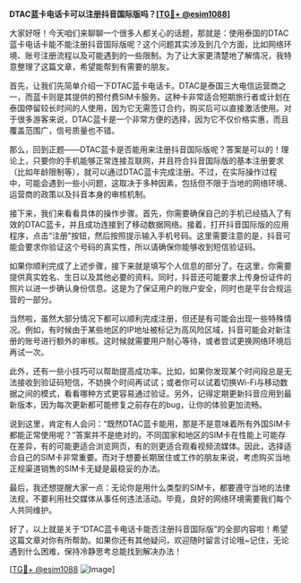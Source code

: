 **DTAC蓝卡电话卡可以注册抖音国际版吗？[[TG💪+ @esim1088](https://t.me/s/esim1088)]**

大家好呀！今天咱们来聊聊一个很多人都关心的话题，那就是：使用泰国的DTAC蓝卡电话卡能不能注册抖音国际版呢？这个问题其实涉及到几个方面，比如网络环境、账号注册流程以及可能遇到的一些限制。为了让大家更清楚地了解情况，我特意整理了这篇文章，希望能帮到有需要的朋友。

首先，让我们先简单介绍一下DTAC蓝卡电话卡。DTAC是泰国三大电信运营商之一，而蓝卡则是其提供的预付费SIM卡服务。这种卡非常适合短期旅行者或计划在泰国停留较长时间的人使用，因为它无需签订合约，购买后可以直接激活使用。对于很多游客来说，DTAC蓝卡是一个非常方便的选择，因为它不仅价格实惠，而且覆盖范围广，信号质量也不错。

那么，回到正题——DTAC蓝卡是否能用来注册抖音国际版呢？答案是可以的！理论上，只要你的手机能够正常连接互联网，并且符合抖音国际版的基本注册要求（比如年龄限制等），就可以通过DTAC蓝卡完成注册。不过，在实际操作过程中，可能会遇到一些小问题，这取决于多种因素，包括但不限于当地的网络环境、运营商的政策以及抖音本身的审核机制。

接下来，我们来看看具体的操作步骤。首先，你需要确保自己的手机已经插入了有效的DTAC蓝卡，并且成功连接到了移动数据网络。接着，打开抖音国际版的应用程序，点击“注册”按钮，然后按照提示输入手机号码。这里需要注意的是，抖音可能会要求你验证这个号码的真实性，所以请确保你能够收到短信验证码。

如果你顺利完成了上述步骤，接下来就是填写个人信息的部分了。在这里，你需要提供真实姓名、生日以及其他必要的资料。同时，抖音还可能要求上传身份证件的照片以进一步确认身份信息。这是为了保证用户的账户安全，同时也是平台合规运营的一部分。

当然啦，虽然大部分情况下都可以顺利完成注册，但还是有可能会出现一些特殊情况。例如，有时候由于某些地区的IP地址被标记为高风险区域，抖音可能会对新注册的账号进行额外的审核。这时候就需要用户耐心等待，或者尝试更换网络环境后再试一次。

此外，还有一些小技巧可以帮助提高成功率。比如，如果你发现某个时间段总是无法接收到验证码短信，不妨换个时间再试试；或者你可以试着切换Wi-Fi与移动数据之间的模式，看看哪种方式更容易通过验证。另外，记得定期更新抖音应用到最新版本，因为每次更新都可能修复之前存在的bug，让你的体验更加流畅。

说到这里，肯定有人会问：“既然DTAC蓝卡能用，那是不是意味着所有外国SIM卡都能正常使用呢？”答案并不是绝对的。不同国家和地区的SIM卡在性能上可能存在差异，有的可能更适合浏览网页，有的则更适合观看视频流媒体。因此，选择适合自己的SIM卡非常重要。而对于想要长期居住或工作的朋友来说，考虑购买当地正规渠道销售的SIM卡无疑是最稳妥的办法。

最后，我还想提醒大家一点：无论你是用什么类型的SIM卡，都要遵守当地的法律法规，不要利用社交媒体从事任何违法活动。毕竟，良好的网络环境需要我们每个人共同维护。

好了，以上就是关于“DTAC蓝卡电话卡能否注册抖音国际版”的全部内容啦！希望这篇文章对你有所帮助。如果你还有其他疑问，欢迎随时留言讨论哦~记住，无论遇到什么困难，保持冷静思考总能找到解决办法！

[[TG💪+ @esim1088](https://t.me/s/esim1088) ![Image](https://i.postimg.cc/4NQfJmqS/Snipaste-2025-05-13-00-14-12.png)]